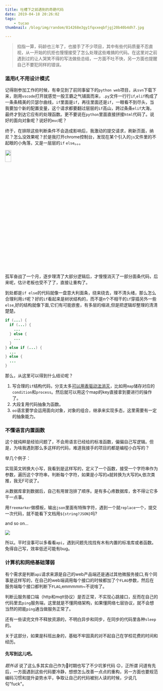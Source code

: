 ```yaml
---
title: 吐槽下之前遇到的奇葩代码
date: 2019-04-18 20:26:02
tags:
    - tucao
thumbnail: /blog/img/random/814268e3gy1fqxxeqbfjgj20b40b4dh7.jpg  

---
```




> 掐指一算，码龄也三年了，也接手了不少项目，其中有些代码质量不忍直视，从一开始的抗拒也慢慢接受了怎么处理这些难搞的代码。在这里对之前遇到过的让人哭笑不得的写法做些总结，一方面不吐不快，另一方面也提醒自己不要犯同样的错误。


### 滥用if,不用设计模式

 记得刚参加工作的时候，有幸见到了前同事留下的`python web`项目，从`svn`下载下来，刚用`vscode`打开就感觉一股王霸之气铺面而来，`.py`文件一行行`if`,`elif`构成了一条条精美的贝瑟尔曲线，`if`里面是`if`，再往里面还是`if`，一眼看不到尽头，当我要加个新的配置变量，这个请求都要翻过层层的`if`高山，跨过条条`elif`大海，最终才到达它应有的处理函数。更不要说在`python`里面直接拼接`html`代码了。说好的面向对象呢？说好的`mvc`呢？

终于，在排除这些判断条件不会造成影响后，我激动的提交请求，刷新页面，纳尼？怎么没效果呢？於是我打开chrome控制台，发现在某个引入的`js`文件里的不起眼的小角落，又是一层层的`if` `else`。。。

<img src="https://wxt.sinaimg.cn/mw1024/bca3c023gy1g2728tm7b2j20k00jyglx.jpg?tags=%5B%5D" width="20%" height="10%">

孤军奋战了一个月，逐步理清了大部分逻辑后，才慢慢消灭了一部分面条代码，后来呢，估计老板也受不了了，直接让重构了。

到处都是`if else`的代码就像一盘意大利面条，绕来绕去，理不清头绪，那么怎么合理利用`if`呢？好的`if`看起来是树状结构的，而不是n个不相干的`if`穿插另外一些`else`,好的结构就像下面,它们有可能嵌套，有多层的缩进,但是把逻辑却整理的清清楚楚。

```java
if (...) {
  if (...) {
    ...
  } else {
    ...
  }
} else if (...) {
  ...
} else {
  ...
}
```





那么，从这里可以得到什么结论呢？

1. 写合理的`if`结构代码，分支太多[可以用表驱动法消灭](https://baike.baidu.com/item/%E8%A1%A8%E9%A9%B1%E5%8A%A8%E6%B3%95/15768054?fr=aladdin)，比如用`map`储存对应的`condition`和`process`。然后就可以用这个map的key直接拿到要进行的操作了。
2. 大段复用代码抽象为函数。
3. `oo`语言要学会运用面向对象，对象的组合，继承来实现多态，这里需要有一定的抽象能力。

### 不懂语言内置函数

这个就纯粹是经验问题了，不会用语言已经给的标准函数，偏偏自己写逻辑。但是，为啥我遇到那么多这样的代码，难道我接手的项目的都是编程小白写的？

举几个例子：

实现英文转换大小写，我看到是这样写的，定义了一个函数，接受一个字符串作为参数，遍历这个字符串，判断每个字符，如果是小写的`a`就转换为大写的`A`,依次类推，我无F可说了。

从数据库拿到数据后，自己有用冒泡排了顺序。是有多心疼数据库，舍不得让它多干一点事。

用`freemarker`做模板，输出`json`里面有特殊字符，遇到一个就`replace`一个，提交一次代码，就不能看下文档用`${string?JSON}`吗?

and so on...

![](https://wx1.sinaimg.cn/mw1024/bca3c023gy1g272av1q13j207905d749.jpg)



所以。平时没事可以多看看`api`，遇到问题先找找有木有内置的标准库或者函数。免得自己写，效率低还可能有bug。

### 计算机和网络基础薄弱

有个需求是判断`api`请求来源是自己的web产品端还是通过其他微服务接口,有个同事是这样写的，在自己的web端调用每个接口的时候都加了个`FLAG`参数，然后在服务端每个接口都判断下`FLAG`,emmmmm~不说啥了。

判断云服务接口端（http和mqtt协议）是否正常，不实现心跳接口，反而在自己的代码里去`ping`服务端，这里就是不懂网络架构，如果懂网络七层协议，就不会想当然的把能`ping`通当做服务正常了。

还有一些读完文件不释放资源的，不明白异步和同步，在同步的代码里各种`sleep`的。



关于这部分，如果是科班出身的，基础不牢固真的对不起自己在学校花费的时间和经历。

#### 先写到这儿吧。

*题外话*
说了这么多其实自己作为:chicken:时期也写了不少坑爹代码 :wink:，正所谓 问道有先后，一方面遇到这些代码要冷静，想想怎么改善一点点的重构，另一方面也要规范编码习惯和提升姿势水平，争取让自己的代码被别人读的时候，少说几句"fuck"。
















 